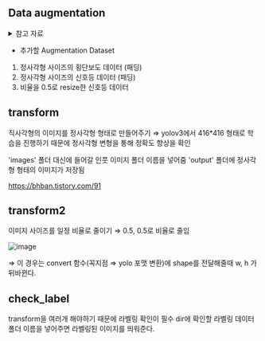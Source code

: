 

## Data augmentation  


<details>
<summary>참고 자료</summary>

1. https://github.com/Paperspace/DataAugmentationForObjectDetection  
2. albumentations Library 이용하기  
   https://github.com/albumentations-team/albumentations  
     
     
3. https://imgaug.readthedocs.io/en/latest/source/examples_bounding_boxes.html  
   
 ![image](https://user-images.githubusercontent.com/34594339/91954309-96ad9380-ed3c-11ea-82f1-a83fa20af28d.png)

 </div>
</details>

- 추가할 Augmentation Dataset
1. 정사각형 사이즈의 횡단보도  데이터 (패딩)
2. 정사각형 사이즈의 신호등 데이터 (패딩)
3.  비율을 0.5로 resize한 신호등 데이터 

## transform
직사각형의 이미지를 정사각형 형태로 만들어주기
⇒ yolov3에서 416*416 형태로 학습을 진행하기 때문에 정사각형 변형을 통해 정확도 향상을 확인

'images' 폴더 대신에 들어갈 인풋 이미지 폴더 이름을 넣어줌
'output' 폴더에 정사각형 형태의 이미지가 저장됨

https://bhban.tistory.com/91



## transform2
이미지 사이즈를 일정 비율로 줄이기 ⇒ 0.5, 0.5로 비율로 줄임

![image](https://user-images.githubusercontent.com/34594339/91967657-78e92a00-ed4e-11ea-986c-71bebdead81b.png)

⇒ 이 경우는 convert 함수(꼭지점 ⇒ yolo  포맷 변환)에 shape를 전달해줄때 w, h 가 뒤바뀐다.

## check_label
transform을 여러개 해야하기 때문에 라벨링 확인이 필수
dir에 확인할 라벨링 데이터 폴더 이름을 넣어주면 라벨링된 이미지를 띄워준다.